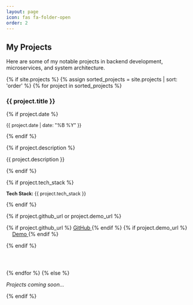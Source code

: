 ```yaml
---
layout: page
icon: fas fa-folder-open
order: 2
---
```


## My Projects

Here are some of my notable projects in backend development, microservices, and system architecture.

{% if site.projects %}
  {% assign sorted_projects = site.projects | sort: 'order' %}
  {% for project in sorted_projects %}
<div class="project-item" style="margin-bottom: 2rem; padding-bottom: 1.5rem; border-bottom: 1px solid var(--border-color);">
  <h3>
    {{ project.title }}
  </h3>
  
  {% if project.date %}
  <p class="text-muted" style="font-size: 0.9em;">
    <i class="far fa-calendar"></i> {{ project.date | date: "%B %Y" }}
  </p>
  {% endif %}
  
  {% if project.description %}
  <p>{{ project.description }}</p>
  {% endif %}
  
  {% if project.tech_stack %}
  <p style="font-size: 0.9em;">
    <strong>Tech Stack:</strong> {{ project.tech_stack }}
  </p>
  {% endif %}
  
  {% if project.github_url or project.demo_url %}
  <p>
    {% if project.github_url %}
      <a href="{{ project.github_url }}" target="_blank">
        <i class="fab fa-github"></i> GitHub
      </a>
    {% endif %}
    {% if project.demo_url %}
      <a href="{{ project.demo_url }}" target="_blank" style="margin-left: 1rem;">
        <i class="fas fa-external-link-alt"></i> Demo
      </a>
    {% endif %}
  </p>
  {% endif %}
</div>
  {% endfor %}
{% else %}
  <p class="text-muted"><em>Projects coming soon...</em></p>
{% endif %}
